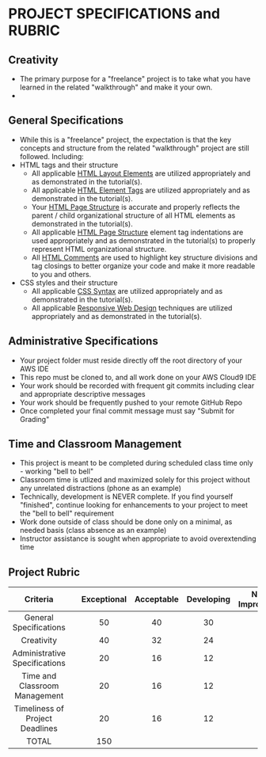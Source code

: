 # PROJECT SPECIFICATIONS and RUBRIC

## Creativity
 - The primary purpose for a "freelance" project is to take what you have learned in the related "walkthrough" and make it your own.
 -  



## General Specifications
 - While this is a "freelance" project, the expectation is that the key concepts and structure from the related "walkthrough" project are still followed. Including:
 - HTML tags and their structure
     - All applicable [HTML Layout Elements](https://www.w3schools.com/html/html_layout.asp) are utilized appropriately and as demonstrated in the tutorial(s).
     - All applicable [HTML Element Tags](https://www.w3schools.com/html/html_elements.asp) are utilized appropriately and as demonstrated in the tutorial(s).
     - Your [HTML Page Structure](https://www.w3schools.com/html/html_intro.asp) is accurate and properly reflects the parent / child organizational structure of all HTML elements as demonstrated in the tutorial(s).
     - All applicable [HTML Page Structure](https://www.w3schools.com/html/html_intro.asp) element tag indentations are used appropriately and as demonstrated in the tutorial(s) to properly represent HTML organizational structure.
     - All [HTML Comments](https://www.w3schools.com/html/html_comments.asp) are used to highlight key structure divisions and tag closings to better organize your code and make it more readable to you and others.
 - CSS styles and their structure
     - All applicable [CSS Syntax](https://www.w3schools.com/css/css_syntax.asp) are utilized appropriately and as demonstrated in the tutorial(s).
     - All applicable [Responsive Web Design](https://www.w3schools.com/html/html_responsive.asp) techniques are utilized appropriately and as demonstrated in the tutorial(s).





## Administrative Specifications
 - Your project folder must reside directly off the root directory of your AWS IDE
 - This repo must be cloned to, and all work done on your AWS Cloud9 IDE
 - Your work should be recorded with frequent git commits including clear and appropriate descriptive messages
 - Your work should be frequently pushed to your remote GitHub Repo
 - Once completed your final commit message must say "Submit for Grading"


## Time and Classroom Management
 - This project is meant to be completed during scheduled class time only - working "bell to bell"
 - Classroom time is utlized and maximized solely for this project without any unrelated distractions (phone as an example)
 - Technically, development is NEVER complete.  If you find yourself "finished", continue looking for enhancements to your project to meet the "bell to bell" requirement
 - Work done outside of class should be done only on a minimal, as needed basis (class absence as an example)
 - Instructor assistance is sought when appropriate to avoid overextending time



## Project Rubric

| Criteria                          |     | Exceptional  | Acceptable    | Developing   | Needs Improvement |
| :------------------------------:  | :--:| :----------: | :-----------: | :----------: | :---------------: |
| General Specifications            |     | 50           | 40            | 30           |  20               |
| Creativity                        |     | 40           | 32            | 24           |  20               | 
| Administrative Specifications     |     | 20           | 16            | 12           |   8               |
| Time and Classroom Management     |     | 20           | 16            | 12           |   8               |
| Timeliness of Project Deadlines   |     | 20           | 16            | 12           |   8               |
| TOTAL                             |     | 150          |
